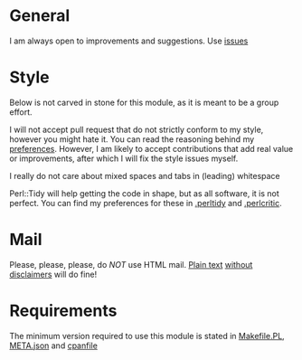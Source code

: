 # General

I am always open to improvements and suggestions.
Use [issues](https://github.com/CPAN-Security/Test-CVE/issues)

# Style

Below is not carved in stone for this module, as it is meant to be
a group effort.

I will not accept pull request that do not strictly conform to my
style, however you might hate it. You can read the reasoning behind
my [preferences](https://tux.nl/style.html). However, I am likely
to accept contributions that add real value or improvements, after
which I will fix the style issues myself.

I really do not care about mixed spaces and tabs in (leading) whitespace

Perl::Tidy will help getting the code in shape, but as all software, it
is not perfect. You can find my preferences for these in
[.perltidy](https://github.com/Tux/Release-Checklist/blob/master/.perltidyrc) and
[.perlcritic](https://github.com/Tux/Release-Checklist/blob/master/.perlcriticrc).

# Mail

Please, please, please, do *NOT* use HTML mail.
[Plain text](https://useplaintext.email)
[without](http://www.goldmark.org/jeff/stupid-disclaimers/)
[disclaimers](https://www.economist.com/business/2011/04/07/spare-us-the-e-mail-yada-yada)
will do fine!

# Requirements

The minimum version required to use this module is stated in
[Makefile.PL](./Makefile.PL), [META.json](./META.json) and
[cpanfile](./cpanfile)
